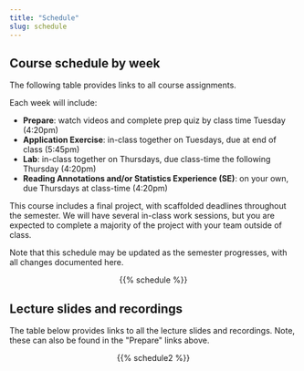 ```yaml
---
title: "Schedule"
slug: schedule
---
```


## Course schedule by week

The following table provides links to all course assignments. 

Each week will include:

+ **Prepare**: watch videos and complete prep quiz by class time Tuesday (4:20pm)
+ **Application Exercise**: in-class together on Tuesdays, due at end of class (5:45pm)
+ **Lab**: in-class together on Thursdays, due class-time the following Thursday (4:20pm)
+ **Reading Annotations and/or Statistics Experience (SE)**: on your own, due Thursdays at class-time (4:20pm)

This course includes a final project, with scaffolded deadlines throughout the semester. We will have several in-class work sessions, but you are expected to complete a majority of the project with your team outside of class. 

Note that this schedule may be updated as the semester progresses, with all changes documented here.

<!--
- **Prepare** (<i class="fas fa-book-reader fa-lg"></i>): Videos, readings, and slides to prepare for lecture and in-class activities. 
- **Slides** (<i class="fas fa-laptop fa-lg"></i>): Slides accompanying videos, in-class lecture, or lab.
- **AE** (<i class="fas fa-users fa-lg"></i>): Instructions for Application Exercises worked on during that day's lecture.
- **Lab** (<i class="far fa-file-code fa-lg"></i>): Instructions for weekly lab assignments. Labs are assigned on the day they're listed in the schedule.
- **HW** (<i class="fas fa-edit fa-lg"></i>): Instructions for HW assignments. HW is assigned on the day it's listed in the schedule.
- **Exam** (<i class="fas fa-check-square fa-lg"></i>): Instructions for exams. 
- **Project** (<i class="fas fa-file-powerpoint fa-lg"></i>): Instructions for project milestones. 
-->

<div align = "center">
{{% schedule %}}
</div>

## Lecture slides and recordings

The table below provides links to all the lecture slides and recordings. Note, these can also be found in the "Prepare" links above.

<div align = "center">
{{% schedule2 %}}
</div>